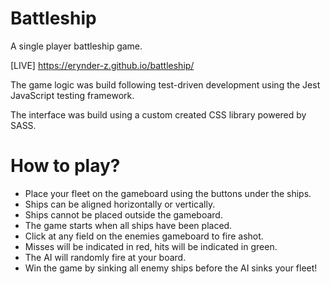 # Battleship

A single player battleship game.

[LIVE] https://erynder-z.github.io/battleship/

The game logic was build following test-driven development using the Jest JavaScript testing framework.

The interface was build using a custom created CSS library powered by SASS.

# How to play?

- Place your fleet on the gameboard using the buttons under the ships.
- Ships can be aligned horizontally or vertically.
- Ships cannot be placed outside the gameboard.
- The game starts when all ships have been placed.
- Click at any field on the enemies gameboard to fire ashot.
- Misses will be indicated in red, hits will be indicated in green.
- The AI will randomly fire at your board.
- Win the game by sinking all enemy ships before the AI sinks your fleet!
